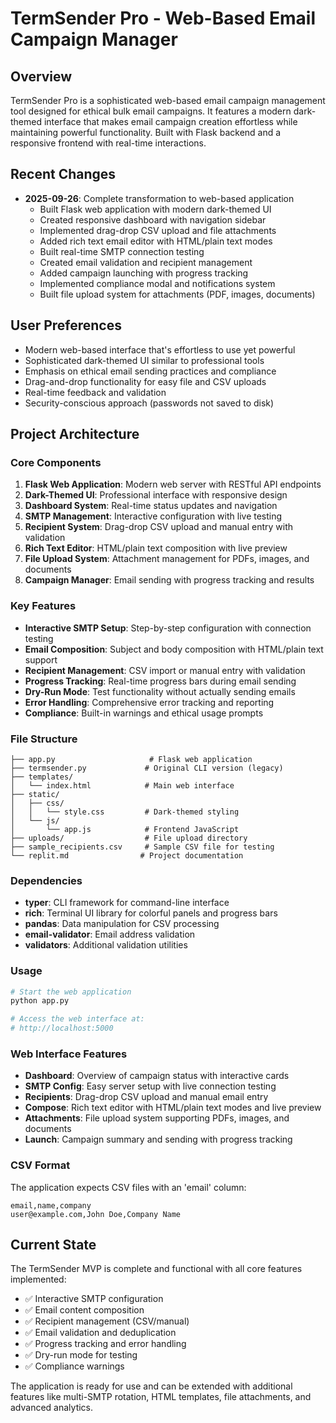 # TermSender Pro - Web-Based Email Campaign Manager

## Overview
TermSender Pro is a sophisticated web-based email campaign management tool designed for ethical bulk email campaigns. It features a modern dark-themed interface that makes email campaign creation effortless while maintaining powerful functionality. Built with Flask backend and a responsive frontend with real-time interactions.

## Recent Changes
- **2025-09-26**: Complete transformation to web-based application
  - Built Flask web application with modern dark-themed UI
  - Created responsive dashboard with navigation sidebar
  - Implemented drag-drop CSV upload and file attachments
  - Added rich text email editor with HTML/plain text modes
  - Built real-time SMTP connection testing
  - Created email validation and recipient management
  - Added campaign launching with progress tracking
  - Implemented compliance modal and notifications system
  - Built file upload system for attachments (PDF, images, documents)

## User Preferences
- Modern web-based interface that's effortless to use yet powerful
- Sophisticated dark-themed UI similar to professional tools
- Emphasis on ethical email sending practices and compliance
- Drag-and-drop functionality for easy file and CSV uploads
- Real-time feedback and validation
- Security-conscious approach (passwords not saved to disk)

## Project Architecture

### Core Components
1. **Flask Web Application**: Modern web server with RESTful API endpoints
2. **Dark-Themed UI**: Professional interface with responsive design
3. **Dashboard System**: Real-time status updates and navigation
4. **SMTP Management**: Interactive configuration with live testing
5. **Recipient System**: Drag-drop CSV upload and manual entry with validation
6. **Rich Text Editor**: HTML/plain text composition with live preview
7. **File Upload System**: Attachment management for PDFs, images, and documents
8. **Campaign Manager**: Email sending with progress tracking and results

### Key Features
- **Interactive SMTP Setup**: Step-by-step configuration with connection testing
- **Email Composition**: Subject and body composition with HTML/plain text support
- **Recipient Management**: CSV import or manual entry with validation
- **Progress Tracking**: Real-time progress bars during email sending
- **Dry-Run Mode**: Test functionality without actually sending emails
- **Error Handling**: Comprehensive error tracking and reporting
- **Compliance**: Built-in warnings and ethical usage prompts

### File Structure
```
├── app.py                     # Flask web application
├── termsender.py             # Original CLI version (legacy)
├── templates/
│   └── index.html            # Main web interface
├── static/
│   ├── css/
│   │   └── style.css         # Dark-themed styling
│   └── js/
│       └── app.js            # Frontend JavaScript
├── uploads/                  # File upload directory
├── sample_recipients.csv     # Sample CSV file for testing
└── replit.md                # Project documentation
```

### Dependencies
- **typer**: CLI framework for command-line interface
- **rich**: Terminal UI library for colorful panels and progress bars
- **pandas**: Data manipulation for CSV processing
- **email-validator**: Email address validation
- **validators**: Additional validation utilities

### Usage
```bash
# Start the web application
python app.py

# Access the web interface at:
# http://localhost:5000
```

### Web Interface Features
- **Dashboard**: Overview of campaign status with interactive cards
- **SMTP Config**: Easy server setup with live connection testing
- **Recipients**: Drag-drop CSV upload and manual email entry
- **Compose**: Rich text editor with HTML/plain text modes and live preview
- **Attachments**: File upload system supporting PDFs, images, and documents
- **Launch**: Campaign summary and sending with progress tracking

### CSV Format
The application expects CSV files with an 'email' column:
```csv
email,name,company
user@example.com,John Doe,Company Name
```

## Current State
The TermSender MVP is complete and functional with all core features implemented:
- ✅ Interactive SMTP configuration
- ✅ Email content composition
- ✅ Recipient management (CSV/manual)
- ✅ Email validation and deduplication
- ✅ Progress tracking and error handling
- ✅ Dry-run mode for testing
- ✅ Compliance warnings

The application is ready for use and can be extended with additional features like multi-SMTP rotation, HTML templates, file attachments, and advanced analytics.